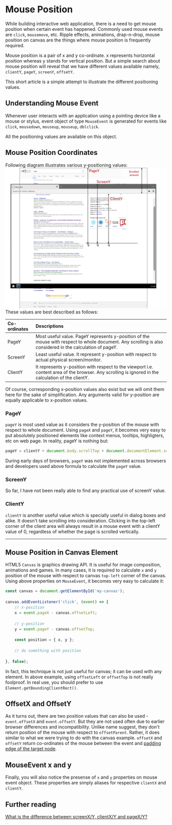 # Mouse Position

While building interactive web application, there is a need to get mouse position when certain event has happened. Commonly used mouse events are `click`, `mousemove`, etc. Ripple effects, animations, drap-n-drop, mouse position on canvas are the things where mouse position is frequently required.

Mouse position is a pair of x and y co-ordinate. x represents horizontal position whereas y stands for vertical position. But a simple search about mouse position will reveal that we have different values available namely, `clientY`, `pageY`, `screenY`, `offsetY`.

This short article is a simple attempt to illustrate the different positioning values.

## Understanding Mouse Event

Whenever user interacts with an application using a pointing device like a mouse or stylus, event object of type `MouseEvent` is generated for events like `click`, `mousedown`, `mouseup`, `mouseup`, `dblclick`.

All the positioning values are available on this object.

## Mouse Position Coordinates

Following diagram illustrates various y-positioning values:![](/assets/mouse-position.jpg)These values are best described as follows:

| Co-ordinates | Descriptions |
| :--- | :--- |
| PageY | Most useful value. PageY represents y-position of the mouse with respect to whole document. Any scrolling is also considered in the calculation of pageY. |
| ScreenY | Least useful value. It represent y-position with respect to actual physical screen/monitor. |
| ClientY | It represents y-position with respect to the viewport i.e. content area of the browser. Any scrolling is ignored in the calculation of the clientY. |

Of course, corresponding x-position values also exist but we will omit them here for the sake of simplification. Any arguments valid for y-position are equally applicable to x-position values.

### PageY

`pageY` is most used value as it considers the y-position of the mouse with respect to whole document. Using `pageX` and `pageY`, it becomes very easy to put absolutely positioned elements like context menus, tooltips, highligters, etc on web page. In reality, pageY is nothing but:

```js
pageY = clientY + document.body.scrollTop + document.documentElement.scrollTop;
```

During early days of browsers, `pageY` was not implemented across browsers and developers used above formula to calculate the `pageY` value.

### ScreenY

So far, I have not been really able to find any practical use of screenY value.

### ClientY

`clientY` is another useful value which is specially useful in dialog boxes and alike. It doesn't take scrolling into consideration. Clicking in the top-left corner of the client area will always result in a mouse event with a clientY value of 0, regardless of whether the page is scrolled vertically.

---

## Mouse Position in Canvas Element

HTML5 `Canvas` is graphics drawing API. It is useful for image composition, animations and games. In many cases, it is required to calculate `x` and `y` position of the mouse with respect to canvas `top-left` corner of the canvas. Using above properties on `MouseEvent`, it becomes very easy to calculate it:

```js
const canvas = document.getElementById('my-canvas');

canvas.addEventListener('click', (event) => {
    // x-position
    x = event.pageX - canvas.offsetLeft;

    // y-position
    y = event.pageY - canvas.offsetTop;

    const position = { x, y };

    // do something with position

}, false);
```

In fact, this technique is not just useful for canvas; it can be used with any element. In above example, using `offsetLeft` or `offsetTop` is not really foolproof. In real use, you should prefer to use `Element.getBoundingClientRect()`.

## OffsetX and OffsetY

As it turns out, there are two position values that can also be used - `event.offsetX` and `event.offsetY`.  But they are not used often due to earlier browser differences and incompatibility. Unlike name suggest, they don't return position of the mouse with respect to `offsetParent`. Rather, it does similar to what we were trying to do with the canvas example. `offsetX` and `offsetY` return co-ordinates of the mouse between the event and [padding edge of the target node](https://developer.mozilla.org/en-US/docs/Web/API/MouseEvent/offsetY).

## MouseEvent x and y

Finally, you will also notice the presense of `x` and `y` properties on mouse event object. These properties are simply aliases for respective `clientX` and `clientY`.

## Further reading

[What is the difference between screenX/Y, clientX/Y and pageX/Y?](https://stackoverflow.com/questions/6073505/what-is-the-difference-between-screenx-y-clientx-y-and-pagex-y "What is the difference between screenX/Y, clientX/Y and pageX/Y?")

